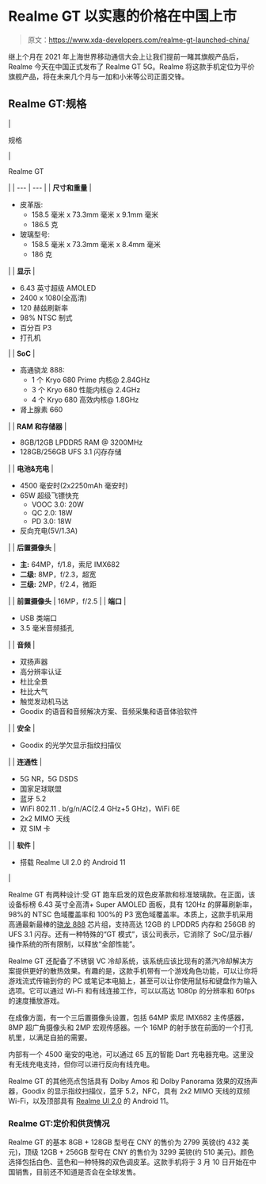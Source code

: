 # Realme GT 以实惠的价格在中国上市

> 原文：<https://www.xda-developers.com/realme-gt-launched-china/>

继上个月在 2021 年上海世界移动通信大会上让我们提前一睹其旗舰产品后，Realme 今天在中国正式发布了 Realme GT 5G。Realme 将这款手机定位为平价旗舰产品，将在未来几个月与一加和小米等公司正面交锋。

## Realme GT:规格

| 

规格

 | 

Realme GT

 |
| --- | --- |
| **尺寸和重量** | 

*   皮革版:
    *   158.5 毫米 x 73.3mm 毫米 x 9.1mm 毫米
    *   186.5 克
*   玻璃型号:
    *   158.5 毫米 x 73.3mm 毫米 x 8.4mm 毫米
    *   186 克

 |
| **显示** | 

*   6.43 英寸超级 AMOLED
*   2400 x 1080(全高清)
*   120 赫兹刷新率
*   98% NTSC 制式
*   百分百 P3
*   打孔机

 |
| **SoC** | 

*   高通骁龙 888:
    *   1 个 Kryo 680 Prime 内核@ 2.84GHz
    *   3 个 Kryo 680 性能内核@ 2.4GHz
    *   4 个 Kryo 680 高效内核@ 1.8GHz
*   肾上腺素 660

 |
| **RAM 和存储器** | 

*   8GB/12GB LPDDR5 RAM @ 3200MHz
*   128GB/256GB UFS 3.1 闪存存储

 |
| **电池&充电** | 

*   4500 毫安时(2x2250mAh 毫安时)
*   65W 超级飞镖快充
    *   VOOC 3.0: 20W
    *   QC 2.0: 18W
    *   PD 3.0: 18W
*   反向充电(5V/1.3A)

 |
| **后置摄像头** | 

*   **主:** 64MP，f/1.8，索尼 IMX682
*   **二级:** 8MP，f/2.3，超宽
*   **三级:** 2MP，f/2.4，微距

 |
| **前置摄像头** | 16MP，f/2.5 |
| **端口** | 

*   USB 类端口
*   3.5 毫米音频插孔

 |
| **音频** | 

*   双扬声器
*   高分辨率认证
*   杜比全景
*   杜比大气
*   触觉发动机马达
*   Goodix 的语音和音频解决方案、音频采集和语音体验软件

 |
| **安全** | 

*   Goodix 的光学欠显示指纹扫描仪

 |
| **连通性** | 

*   5G NR，5G DSDS
*   国家足球联盟
*   蓝牙 5.2
*   WiFi 802.11 . b/g/n/AC(2.4 GHz+5 GHz)，WiFi 6E
*   2x2 MIMO 天线
*   双 SIM 卡

 |
| **软件** | 

*   搭载 Realme UI 2.0 的 Android 11

 |

Realme GT 有两种设计:受 GT 跑车启发的双色皮革款和标准玻璃款。在正面，该设备标榜 6.43 英寸全高清+ Super AMOLED 面板，具有 120Hz 的屏幕刷新率，98%的 NTSC 色域覆盖率和 100%的 P3 宽色域覆盖率。本质上，这款手机采用高通最新最棒的[骁龙 888](https://www.xda-developers.com/qualcomm-snapdragon-888-benchmarks/) 芯片组，支持高达 12GB 的 LPDDR5 内存和 256GB 的 UFS 3.1 闪存。还有一种特殊的“GT 模式”，该公司表示，它消除了 SoC/显示器/操作系统的所有限制，以释放“全部性能”。

Realme GT 还配备了不锈钢 VC 冷却系统，该系统应该比现有的蒸汽冷却解决方案提供更好的散热效果。有趣的是，这款手机带有一个游戏角色功能，可以让你将游戏流式传输到你的 PC 或笔记本电脑上，甚至可以让你使用鼠标和键盘作为输入选项。它可以通过 Wi-Fi 和有线连接工作，可以以高达 1080p 的分辨率和 60fps 的速度播放游戏。

在成像方面，有一个三后置摄像头设置，包括 64MP 索尼 IMX682 主传感器，8MP 超广角摄像头和 2MP 宏观传感器。一个 16MP 的射手放在前面的一个打孔机里，以满足自拍的需要。

内部有一个 4500 毫安的电池，可以通过 65 瓦的智能 Dart 充电器充电。这里没有无线充电支持，但你可以进行反向有线充电。

Realme GT 的其他亮点包括具有 Dolby Amos 和 Dolby Panorama 效果的双扬声器，Goodix 的显示指纹扫描仪，蓝牙 5.2，NFC，具有 2x2 MIMO 天线的双频 Wi-Fi，以及顶部具有 [Realme UI 2.0](https://www.xda-developers.com/realme-ui-2-0-android-11-features-announced/) 的 Android 11。

### Realme GT:定价和供货情况

Realme GT 的基本 8GB + 128GB 型号在 CNY 的售价为 2799 英镑(约 432 美元)，顶级 12GB + 256GB 型号在 CNY 的售价为 3299 英镑(约 510 美元)。颜色选择包括白色、蓝色和一种特殊的双色调皮革。这款手机将于 3 月 10 日开始在中国销售，目前还不知道是否会在全球发售。